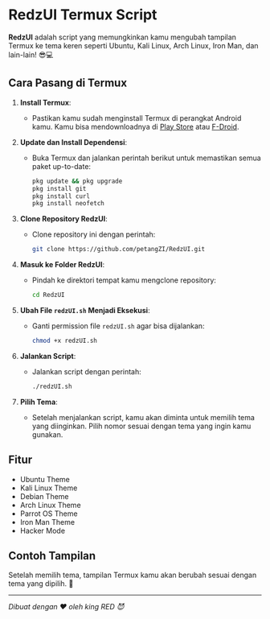 
# RedzUI Termux Script

**RedzUI** adalah script yang memungkinkan kamu mengubah tampilan Termux ke tema keren seperti Ubuntu, Kali Linux, Arch Linux, Iron Man, dan lain-lain! 😎💻

## Cara Pasang di Termux

1. **Install Termux**:
   - Pastikan kamu sudah menginstall Termux di perangkat Android kamu. Kamu bisa mendownloadnya di [Play Store](https://play.google.com/store/apps/details?id=com.termux) atau [F-Droid](https://f-droid.org/packages/com.termux/).

2. **Update dan Install Dependensi**:
   - Buka Termux dan jalankan perintah berikut untuk memastikan semua paket up-to-date:
     ```bash
     pkg update && pkg upgrade
     pkg install git
     pkg install curl
     pkg install neofetch
     ```

3. **Clone Repository RedzUI**:
   - Clone repository ini dengan perintah:
     ```bash
     git clone https://github.com/petangZI/RedzUI.git
     ```

4. **Masuk ke Folder RedzUI**:
   - Pindah ke direktori tempat kamu mengclone repository:
     ```bash
     cd RedzUI
     ```

5. **Ubah File `redzUI.sh` Menjadi Eksekusi**:
   - Ganti permission file `redzUI.sh` agar bisa dijalankan:
     ```bash
     chmod +x redzUI.sh
     ```

6. **Jalankan Script**:
   - Jalankan script dengan perintah:
     ```bash
     ./redzUI.sh
     ```

7. **Pilih Tema**:
   - Setelah menjalankan script, kamu akan diminta untuk memilih tema yang diinginkan. Pilih nomor sesuai dengan tema yang ingin kamu gunakan.

## Fitur
- Ubuntu Theme
- Kali Linux Theme
- Debian Theme
- Arch Linux Theme
- Parrot OS Theme
- Iron Man Theme
- Hacker Mode

## Contoh Tampilan

Setelah memilih tema, tampilan Termux kamu akan berubah sesuai dengan tema yang dipilih. 🎨

---

*Dibuat dengan ❤️ oleh king RED 😈*
